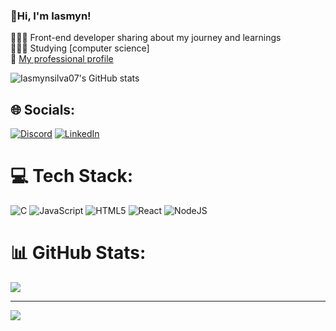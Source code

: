 ### 💫Hi, I'm Iasmyn!

👩🏻‍💻 Front-end developer sharing about my journey and learnings <br/>
👩🏻‍🎓 Studying [computer science] <br/>
🌷 [My professional profile](https://www.linkedin.com/in/iasmyn-silva-73398821b/) <br/>

![Iasmynsilva07's GitHub stats](https://github-readme-stats.vercel.app/api?username=Iasmynsilva07&show_icons=true&hide=contribs,prs&cache_seconds=86400&theme=moltack)


## 🌐 Socials:
[![Discord](https://img.shields.io/badge/Discord-%237289DA.svg?logo=discord&logoColor=white)](https://discord.gg/iaiaa0) [![LinkedIn](https://img.shields.io/badge/LinkedIn-%230077B5.svg?logo=linkedin&logoColor=white)](https://www.linkedin.com/in/iasmyn-silva-73398821b/) 

# 💻 Tech Stack:
![C](https://img.shields.io/badge/c-%2300599C.svg?style=for-the-badge&logo=c&logoColor=white) ![JavaScript](https://img.shields.io/badge/javascript-%23323330.svg?style=for-the-badge&logo=javascript&logoColor=%23F7DF1E) ![HTML5](https://img.shields.io/badge/html5-%23E34F26.svg?style=for-the-badge&logo=html5&logoColor=white) ![React](https://img.shields.io/badge/react-%2320232a.svg?style=for-the-badge&logo=react&logoColor=%2361DAFB) ![NodeJS](https://img.shields.io/badge/node.js-6DA55F?style=for-the-badge&logo=node.js&logoColor=white)
# 📊 GitHub Stats:
![](https://github-readme-stats.vercel.app/api/top-langs/?username=Iasmynsilva07&theme=moltack&hide_border=false&include_all_commits=false&count_private=true&layout=compact)

---
[![](https://visitcount.itsvg.in/api?id=Iasmynsilva07&icon=0&color=10)](https://visitcount.itsvg.in)

<!-- Proudly created with GPRM ( https://gprm.itsvg.in ) -->
